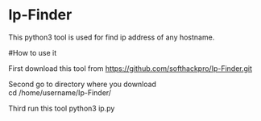 # Ip-Finder
This python3 tool is used for find ip address of any hostname.

#How to use it

First download this tool from https://github.com/softhackpro/Ip-Finder.git

Second go to directory where you download<br>
cd /home/username/Ip-Finder/

Third run this tool
python3 ip.py
